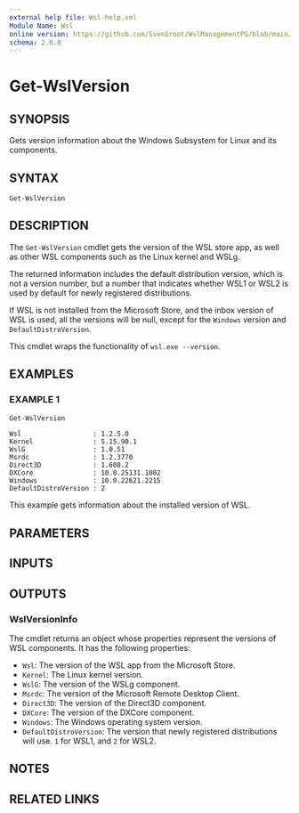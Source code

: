 ```yaml
---
external help file: Wsl-help.xml
Module Name: Wsl
online version: https://github.com/SvenGroot/WslManagementPS/blob/main/docs/Get-WslVersion.md
schema: 2.0.0
---
```


# Get-WslVersion

## SYNOPSIS

Gets version information about the Windows Subsystem for Linux and its components.

## SYNTAX

```
Get-WslVersion
```

## DESCRIPTION

The `Get-WslVersion` cmdlet gets the version of the WSL store app, as well as other WSL components
such as the Linux kernel and WSLg.

The returned information includes the default distribution version, which is not a version number,
but a number that indicates whether WSL1 or WSL2 is used by default for newly registered
distributions.

If WSL is not installed from the Microsoft Store, and the inbox version of WSL is used, all the
versions will be null, except for the `Windows` version and `DefaultDistroVersion`.

This cmdlet wraps the functionality of `wsl.exe --version`.

## EXAMPLES

### EXAMPLE 1

```powershell
Get-WslVersion
```

```Output
Wsl                  : 1.2.5.0
Kernel               : 5.15.90.1
WslG                 : 1.0.51
Msrdc                : 1.2.3770
Direct3D             : 1.608.2
DXCore               : 10.0.25131.1002
Windows              : 10.0.22621.2215
DefaultDistroVersion : 2
```

This example gets information about the installed version of WSL.

## PARAMETERS

## INPUTS

## OUTPUTS

### WslVersionInfo

The cmdlet returns an object whose properties represent the versions of WSL components. It has the
following properties:

- `Wsl`: The version of the WSL app from the Microsoft Store.
- `Kernel`: The Linux kernel version.
- `WslG`: The version of the WSLg component.
- `Msrdc`: The version of the Microsoft Remote Desktop Client.
- `Direct3D`: The version of the Direct3D component.
- `DXCore`: The version of the DXCore component.
- `Windows`: The Windows operating system version.
- `DefaultDistroVersion`: The version that newly registered distributions will use. `1` for WSL1, and `2` for WSL2.

## NOTES

## RELATED LINKS
